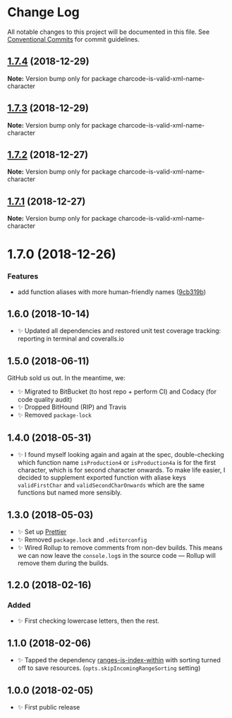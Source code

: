 # Change Log

All notable changes to this project will be documented in this file.
See [Conventional Commits](https://conventionalcommits.org) for commit guidelines.

## [1.7.4](https://bitbucket.org/codsen/codsen/src/master/packages/charcode-is-valid-xml-name-character/compare/charcode-is-valid-xml-name-character@1.7.3...charcode-is-valid-xml-name-character@1.7.4) (2018-12-29)

**Note:** Version bump only for package charcode-is-valid-xml-name-character





## [1.7.3](https://bitbucket.org/codsen/codsen/src/master/packages/charcode-is-valid-xml-name-character/compare/charcode-is-valid-xml-name-character@1.7.2...charcode-is-valid-xml-name-character@1.7.3) (2018-12-29)

**Note:** Version bump only for package charcode-is-valid-xml-name-character





## [1.7.2](https://bitbucket.org/codsen/codsen/src/master/packages/charcode-is-valid-xml-name-character/compare/charcode-is-valid-xml-name-character@1.7.1...charcode-is-valid-xml-name-character@1.7.2) (2018-12-27)

**Note:** Version bump only for package charcode-is-valid-xml-name-character





## [1.7.1](https://bitbucket.org/codsen/codsen/src/master/packages/charcode-is-valid-xml-name-character/compare/charcode-is-valid-xml-name-character@1.7.0...charcode-is-valid-xml-name-character@1.7.1) (2018-12-27)

**Note:** Version bump only for package charcode-is-valid-xml-name-character





# 1.7.0 (2018-12-26)


### Features

* add function aliases with more human-friendly names ([9cb319b](https://bitbucket.org/codsen/codsen/src/master/packages/charcode-is-valid-xml-name-character/commits/9cb319b))





## 1.6.0 (2018-10-14)

- ✨ Updated all dependencies and restored unit test coverage tracking: reporting in terminal and coveralls.io

## 1.5.0 (2018-06-11)

GitHub sold us out. In the meantime, we:

- ✨ Migrated to BitBucket (to host repo + perform CI) and Codacy (for code quality audit)
- ✨ Dropped BitHound (RIP) and Travis
- ✨ Removed `package-lock`

## 1.4.0 (2018-05-31)

- ✨ I found myself looking again and again at the spec, double-checking which function name `isProduction4` or `isProduction4a` is for the first character, which is for second character onwards. To make life easier, I decided to supplement exported function with aliase keys `validFirstChar` and `validSecondCharOnwards` which are the same functions but named more sensibly.

## 1.3.0 (2018-05-03)

- ✨ Set up [Prettier](https://prettier.io)
- ✨ Removed `package.lock` and `.editorconfig`
- ✨ Wired Rollup to remove comments from non-dev builds. This means we can now leave the `console.log`s in the source code — Rollup will remove them during the builds.

## 1.2.0 (2018-02-16)

### Added

- ✨ First checking lowercase letters, then the rest.

## 1.1.0 (2018-02-06)

- ✨ Tapped the dependency [ranges-is-index-within](https://bitbucket.org/codsen/ranges-is-index-within) with sorting turned off to save resources. (`opts.skipIncomingRangeSorting` setting)

## 1.0.0 (2018-02-05)

- ✨ First public release
